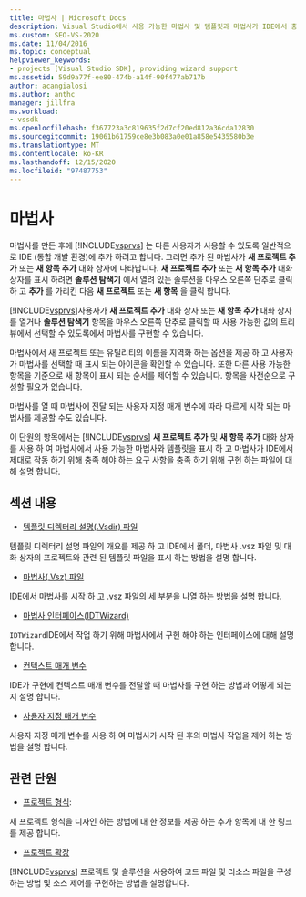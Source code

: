 ```yaml
---
title: 마법사 | Microsoft Docs
description: Visual Studio에서 사용 가능한 마법사 및 템플릿과 마법사가 IDE에서 충족 해야 하는 요구 사항에 대해 마법사를 나열 하는 방법에 대해 알아봅니다.
ms.custom: SEO-VS-2020
ms.date: 11/04/2016
ms.topic: conceptual
helpviewer_keywords:
- projects [Visual Studio SDK], providing wizard support
ms.assetid: 59d9a77f-ee80-474b-a14f-90f477ab717b
author: acangialosi
ms.author: anthc
manager: jillfra
ms.workload:
- vssdk
ms.openlocfilehash: f367723a3c819635f2d7cf20ed812a36cda12830
ms.sourcegitcommit: 19061b61759ce8e3b083a0e01a858e5435580b3e
ms.translationtype: MT
ms.contentlocale: ko-KR
ms.lasthandoff: 12/15/2020
ms.locfileid: "97487753"
---
```

# <a name="wizards"></a>마법사
마법사를 만든 후에 [!INCLUDE[vsprvs](../../code-quality/includes/vsprvs_md.md)] 는 다른 사용자가 사용할 수 있도록 일반적으로 IDE (통합 개발 환경)에 추가 하려고 합니다. 그러면 추가 된 마법사가 **새 프로젝트 추가** 또는 **새 항목 추가** 대화 상자에 나타납니다. **새 프로젝트 추가** 또는 **새 항목 추가** 대화 상자를 표시 하려면 **솔루션 탐색기** 에서 열려 있는 솔루션을 마우스 오른쪽 단추로 클릭 하 고 **추가** 를 가리킨 다음 **새 프로젝트** 또는 **새 항목** 을 클릭 합니다.

 [!INCLUDE[vsprvs](../../code-quality/includes/vsprvs_md.md)]사용자가 **새 프로젝트 추가** 대화 상자 또는 **새 항목 추가** 대화 상자를 열거나 **솔루션 탐색기** 항목을 마우스 오른쪽 단추로 클릭할 때 사용 가능한 값의 트리 뷰에서 선택할 수 있도록에서 마법사를 구현할 수 있습니다.

 마법사에서 새 프로젝트 또는 유틸리티의 이름을 지역화 하는 옵션을 제공 하 고 사용자가 마법사를 선택할 때 표시 되는 아이콘을 확인할 수 있습니다. 또한 다른 사용 가능한 항목을 기준으로 새 항목이 표시 되는 순서를 제어할 수 있습니다. 항목을 사전순으로 구성할 필요가 없습니다.

 마법사를 열 때 마법사에 전달 되는 사용자 지정 매개 변수에 따라 다르게 시작 되는 마법사를 제공할 수도 있습니다.

 이 단원의 항목에서는 [!INCLUDE[vsprvs](../../code-quality/includes/vsprvs_md.md)] **새 프로젝트 추가** 및 **새 항목 추가** 대화 상자를 사용 하 여 마법사에서 사용 가능한 마법사와 템플릿을 표시 하 고 마법사가 IDE에서 제대로 작동 하기 위해 충족 해야 하는 요구 사항을 충족 하기 위해 구현 하는 파일에 대해 설명 합니다.

## <a name="in-this-section"></a>섹션 내용
- [템플릿 디렉터리 설명(.Vsdir) 파일](../../extensibility/internals/template-directory-description-dot-vsdir-files.md)

 템플릿 디렉터리 설명 파일의 개요를 제공 하 고 IDE에서 폴더, 마법사 .vsz 파일 및 대화 상자의 프로젝트와 관련 된 템플릿 파일을 표시 하는 방법을 설명 합니다.

- [마법사(.Vsz) 파일](../../extensibility/internals/wizard-dot-vsz-file.md)

 IDE에서 마법사를 시작 하 고 .vsz 파일의 세 부분을 나열 하는 방법을 설명 합니다.

- [마법사 인터페이스(IDTWizard)](../../extensibility/internals/wizard-interface-idtwizard.md)

 `IDTWizard`IDE에서 작업 하기 위해 마법사에서 구현 해야 하는 인터페이스에 대해 설명 합니다.

- [컨텍스트 매개 변수](../../extensibility/internals/context-parameters.md)

 IDE가 구현에 컨텍스트 매개 변수를 전달할 때 마법사를 구현 하는 방법과 어떻게 되는지 설명 합니다.

- [사용자 지정 매개 변수](../../extensibility/internals/custom-parameters.md)

 사용자 지정 매개 변수를 사용 하 여 마법사가 시작 된 후의 마법사 작업을 제어 하는 방법을 설명 합니다.

## <a name="related-sections"></a>관련 단원
- [프로젝트 형식](../../extensibility/internals/project-types.md):

 새 프로젝트 형식을 디자인 하는 방법에 대 한 정보를 제공 하는 추가 항목에 대 한 링크를 제공 합니다.

- [프로젝트 확장](../../extensibility/extending-projects.md)

 [!INCLUDE[vsprvs](../../code-quality/includes/vsprvs_md.md)] 프로젝트 및 솔루션을 사용하여 코드 파일 및 리소스 파일을 구성하는 방법 및 소스 제어를 구현하는 방법을 설명합니다.
